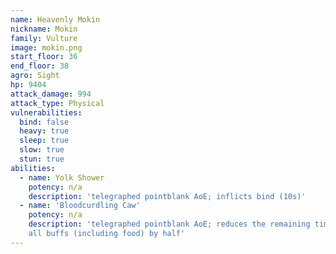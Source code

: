 ```yaml
---
name: Heavenly Mokin
nickname: Mokin
family: Vulture
image: mokin.png
start_floor: 36
end_floor: 38
agro: Sight
hp: 9404
attack_damage: 994
attack_type: Physical
vulnerabilities:
  bind: false
  heavy: true
  sleep: true
  slow: true
  stun: true
abilities:
  - name: Yolk Shower
    potency: n/a
    description: 'telegraphed pointblank AoE; inflicts bind (10s)'
  - name: 'Bloodcurdling Caw'
    potency: n/a
    description: 'telegraphed pointblank AoE; reduces the remaining time on
    all buffs (including food) by half'
---
```

